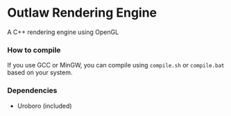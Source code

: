# Outlaw Rendering Engine
A C++ rendering engine using OpenGL

### How to compile
If you use GCC or MinGW, you can compile using `compile.sh` or `compile.bat` based on your system.

### Dependencies
* Uroboro (included)

